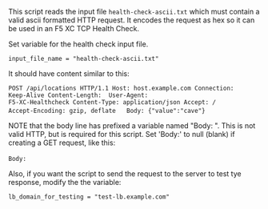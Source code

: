 This script reads the input file `health-check-ascii.txt` which must contain a valid ascii formatted HTTP request.  It encodes the request as hex so it can be used in an F5 XC TCP Health Check.

Set variable for the health check input file.  

`input_file_name = "health-check-ascii.txt"`

It should have content similar to this:

<code>POST /api/locations HTTP/1.1
Host: host.example.com
Connection: Keep-Alive
Content-Length: <will be calculated>
User-Agent: F5-XC-Healthcheck
Content-Type: application/json
Accept: */*
Accept-Encoding: gzip, deflate
&nbsp; 
Body: {"value":"cave"}</code>
&nbsp; 

NOTE that the body line has prefixed a variable named "Body: ".  This is 
not valid HTTP, but is required for this script.  Set 'Body:' to null (blank) if creating a GET request, like this:
&nbsp; 

<code>Body:</code>
&nbsp; 

Also, if you want the script to send the request to the server to test tye response, modify the the variable:

`lb_domain_for_testing = "test-lb.example.com"`
